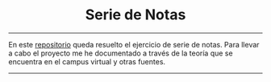 <h1 align="center">Serie de Notas</h1>

---
En este [repositorio](https://github.com/jmedina28/SeriedeNotas) queda resuelto el ejercicio de serie de notas. Para llevar a cabo el proyecto me he documentado a través de la teoría que se encuentra en el campus virtual y otras fuentes.
***
